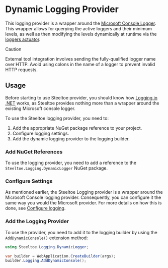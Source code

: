 # Dynamic Logging Provider

This logging provider is a wrapper around the [Microsoft Console Logger](https://learn.microsoft.com/dotnet/core/extensions/logging-providers#console). This wrapper allows for querying the active loggers and their minimum levels, as well as then modifying the levels dynamically at runtime via the [loggers actuator](../management/loggers.md).

> [!CAUTION]
> External tool integration involves sending the fully-qualified logger name over HTTP. Avoid using colons in the name of a logger to prevent invalid HTTP requests.

## Usage

Before starting to use Steeltoe provider, you should know how [Logging in .NET](https://learn.microsoft.com/aspnet/core/fundamentals/logging) works, as Steeltoe provides nothing more than a wrapper around the existing Microsoft console logger.

To use the Steeltoe logging provider, you need to:

1. Add the appropriate NuGet package reference to your project.
1. Configure logging settings.
1. Add the dynamic logging provider to the logging builder.

### Add NuGet References

To use the logging provider, you need to add a reference to the `Steeltoe.Logging.DynamicLogger` NuGet package.

### Configure Settings

As mentioned earlier, the Steeltoe Logging provider is a wrapper around the Microsoft Console logging provider. Consequently, you can configure it the same way you would the Microsoft provider. For more details on how this is done, see [Configure logging](https://learn.microsoft.com/aspnet/core/fundamentals/logging#configure-logging).

### Add the Logging Provider

To use the provider, you need to add it to the logging builder by using the `AddDynamicConsole()` extension method:

```csharp
using Steeltoe.Logging.DynamicLogger;

var builder = WebApplication.CreateBuilder(args);
builder.Logging.AddDynamicConsole();
```
